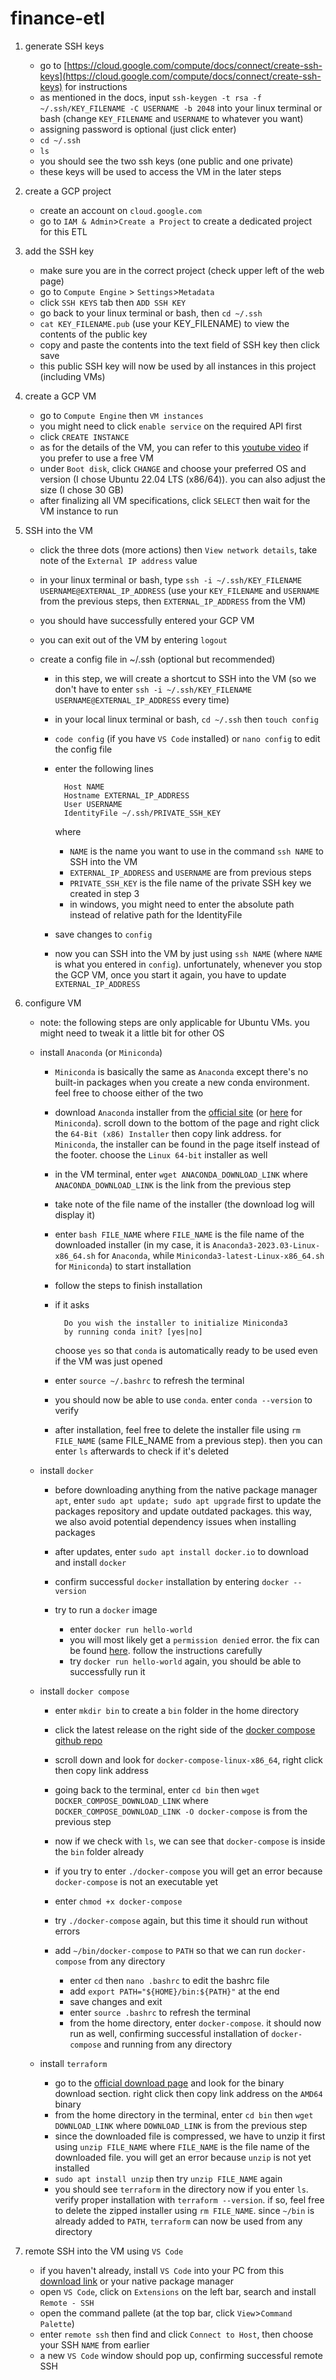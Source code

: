 # finance-etl

1. generate SSH keys
    - go to [https://cloud.google.com/compute/docs/connect/create-ssh-keys](https://cloud.google.com/compute/docs/connect/create-ssh-keys) for instructions
    - as mentioned in the docs, input `ssh-keygen -t rsa -f ~/.ssh/KEY_FILENAME -C USERNAME -b 2048` into your linux terminal or bash (change `KEY_FILENAME` and `USERNAME` to whatever you want)
    - assigning password is optional (just click enter)
    - `cd ~/.ssh`
    - `ls`
    - you should see the two ssh keys (one public and one private)
    - these keys will be used to access the VM in the later steps

2. create a GCP project
    - create an account on `cloud.google.com`
    - go to `IAM & Admin`>`Create a Project` to create a dedicated project for this ETL

3. add the SSH key
    - make sure you are in the correct project (check upper left of the web page)
    - go to `Compute Engine` > `Settings`>`Metadata`
    - click `SSH KEYS` tab then `ADD SSH KEY`
    - go back to your linux terminal or bash, then `cd ~/.ssh`
    - `cat KEY_FILENAME.pub` (use your KEY_FILENAME) to view the contents of the public key
    - copy and paste the contents into the text field of SSH key then click save
    - this public SSH key will now be used by all instances in this project (including VMs)

4. create a GCP VM
    - go to `Compute Engine` then `VM instances`
    - you might need to click `enable service` on the required API first
    - click `CREATE INSTANCE`
    - as for the details of the VM, you can refer to this [youtube video](https://www.youtube.com/watch?v=tcPdin9cf4w) if you prefer to use a free VM
    - under `Boot disk`, click `CHANGE` and choose your preferred OS and version (I chose Ubuntu 22.04 LTS (x86/64)). you can also adjust the size (I chose 30 GB)
    - after finalizing all VM specifications, click `SELECT` then wait for the VM instance to run

5. SSH into the VM
    - click the three dots (more actions) then `View network details`, take note of the `External IP address` value
    - in your linux terminal or bash, type `ssh -i ~/.ssh/KEY_FILENAME USERNAME@EXTERNAL_IP_ADDRESS` (use your `KEY_FILENAME` and `USERNAME` from the previous steps, then `EXTERNAL_IP_ADDRESS` from the VM)
    - you should have successfully entered your GCP VM
    - you can exit out of the VM by entering `logout`
    - create a config file in ~/.ssh (optional but recommended)

        - in this step, we will create a shortcut to SSH into the VM (so we don't have to enter `ssh -i ~/.ssh/KEY_FILENAME USERNAME@EXTERNAL_IP_ADDRESS` every time)
        - in your local linux terminal or bash, `cd ~/.ssh` then `touch config`
        - `code config` (if you have `VS Code` installed) or `nano config` to edit the config file
        - enter the following lines

                Host NAME
                Hostname EXTERNAL_IP_ADDRESS
                User USERNAME
                IdentityFile ~/.ssh/PRIVATE_SSH_KEY
        
            where 

            - `NAME` is the name you want to use in the command `ssh NAME` to SSH into the VM
            - `EXTERNAL_IP_ADDRESS` and `USERNAME` are from previous steps
            - `PRIVATE_SSH_KEY` is the file name of the private SSH key we created in step 3
            - in windows, you might need to enter the absolute path instead of relative path for the IdentityFile

        - save changes to `config`
        - now you can SSH into the VM by just using `ssh NAME` (where `NAME` is what you entered in `config`). unfortunately, whenever you stop the GCP VM, once you start it again, you have to update `EXTERNAL_IP_ADDRESS`

6. configure VM
    - note: the following steps are only applicable for Ubuntu VMs. you might need to tweak it a little bit for other OS
    - install `Anaconda` (or `Miniconda`)

        - `Miniconda` is basically the same as `Anaconda` except there's no built-in packages when you create a new conda environment. feel free to choose either of the two
        - download `Anaconda` installer from the [official site](https://www.anaconda.com/download/) (or [here](https://docs.conda.io/en/latest/miniconda.html) for `Miniconda`). scroll down to the bottom of the page and right click the `64-Bit (x86) Installer` then copy link address. for `Miniconda`, the installer can be found in the page itself instead of the footer. choose the `Linux 64-bit` installer as well
        - in the VM terminal, enter `wget ANACONDA_DOWNLOAD_LINK` where `ANACONDA_DOWNLOAD_LINK` is the link from the previous step
        - take note of the file name of the installer (the download log will display it)
        - enter `bash FILE_NAME` where `FILE_NAME` is the file name of the downloaded installer (in my case, it is `Anaconda3-2023.03-Linux-x86_64.sh` for `Anaconda`, while `Miniconda3-latest-Linux-x86_64.sh` for `Miniconda`) to start installation
        - follow the steps to finish installation
        - if it asks

                Do you wish the installer to initialize Miniconda3 
                by running conda init? [yes|no]

            choose `yes` so that `conda` is automatically ready to be used even if the VM was just opened
        
        - enter `source ~/.bashrc` to refresh the terminal
        - you should now be able to use `conda`. enter `conda --version` to verify
        - after installation, feel free to delete the installer file using `rm FILE_NAME` (same FILE_NAME from a previous step). then you can enter `ls` afterwards to check if it's deleted
    
    - install `docker`

        - before downloading anything from the native package manager `apt`, enter `sudo apt update; sudo apt upgrade` first to update the packages repository and update outdated packages. this way, we also avoid potential dependency issues when installing packages
        - after updates, enter `sudo apt install docker.io` to download and install `docker`
        - confirm successful `docker` installation by entering `docker --version`
        - try to run a `docker` image

            - enter `docker run hello-world`
            - you will most likely get a `permission denied` error. the fix can be found [here](https://github.com/sindresorhus/guides/blob/main/docker-without-sudo.md). follow the instructions carefully
            - try `docker run hello-world` again, you should be able to successfully run it
    
    - install `docker compose`

        - enter `mkdir bin` to create a `bin` folder in the home directory
        - click the latest release on the right side of the [docker compose github repo](https://github.com/docker/compose)
        - scroll down and look for `docker-compose-linux-x86_64`, right click then copy link address
        - going back to the terminal, enter `cd bin` then `wget DOCKER_COMPOSE_DOWNLOAD_LINK` where `DOCKER_COMPOSE_DOWNLOAD_LINK -O docker-compose` is from the previous step
        - now if we check with `ls`, we can see that `docker-compose` is inside the `bin` folder already
        - if you try to enter `./docker-compose` you will get an error because `docker-compose` is not an executable yet
        - enter `chmod +x docker-compose`
        - try `./docker-compose` again, but this time it should run without errors
        - add `~/bin/docker-compose` to `PATH` so that we can run `docker-compose` from any directory

            - enter `cd` then `nano .bashrc` to edit the bashrc file
            - add `export PATH="${HOME}/bin:${PATH}"` at the end
            - save changes and exit
            - enter `source .bashrc` to refresh the terminal
            - from the home directory, enter `docker-compose`. it should now run as well, confirming successful installation of `docker-compose` and running from any directory
    
    - install `terraform`

        - go to the [official download page](https://developer.hashicorp.com/terraform/downloads) and look for the binary download section. right click then copy link address on the `AMD64` binary
        - from the home directory in the terminal, enter `cd bin` then `wget DOWNLOAD_LINK` where `DOWNLOAD_LINK` is from the previous step
        - since the downloaded file is compressed, we have to unzip it first using `unzip FILE_NAME` where `FILE_NAME` is the file name of the downloaded file. you will get an error because `unzip` is not yet installed
        - `sudo apt install unzip` then try `unzip FILE_NAME` again
        - you should see `terraform` in the directory now if you enter `ls`. verify proper installation with `terraform --version`. if so, feel free to delete the zipped installer using `rm FILE_NAME`. since `~/bin` is already added to `PATH`, `terraform` can now be used from any directory

7. remote SSH into the VM using `VS Code`
    - if you haven't already, install `VS Code` into your PC from this [download link](https://code.visualstudio.com/download) or your native package manager
    - open `VS Code`, click on `Extensions` on the left bar, search and install `Remote - SSH`
    - open the command pallete (at the top bar, click `View`>`Command Palette`)
    - enter `remote ssh` then find and click `Connect to Host`, then choose your SSH `NAME` from earlier
    - a new `VS Code` window should pop up, confirming successful remote SSH